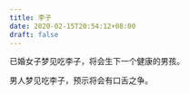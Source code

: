 ```yaml
---
title: 李子
date: 2020-02-15T20:54:12+08:00
draft: false
---
```


已婚女子梦见吃李子，将会生下一个健康的男孩。<br>


男人梦见吃李子，预示将会有口舌之争。<br>
